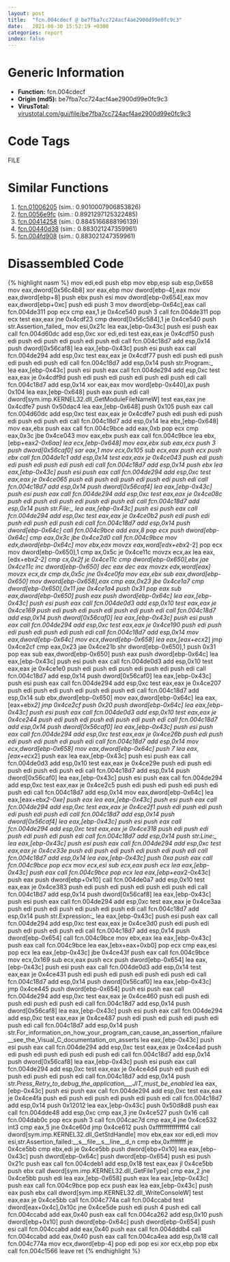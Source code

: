 ```yaml
---
layout: post
title:  "fcn.004cdecf @ be7fba7cc724acf4ae2900d99e0fc9c3"
date:   2021-08-30 15:52:19 +0300
categories: report
index: false
---
```


# Generic Information
- **Function:** fcn.004cdecf
- **Origin (md5):** be7fba7cc724acf4ae2900d99e0fc9c3
- **VirusTotal:** [virustotal.com/gui/file/be7fba7cc724acf4ae2900d99e0fc9c3][virustotal_ref]

# Code Tags
<span class="tag" id="FILE">FILE</span>


# Similar Functions

1. [fcn.01006205][similar_1_ref] (sim.: 0.9010007906853826)
2. [fcn.0056e9fc][similar_2_ref] (sim.: 0.8921297125322485)
3. [fcn.00414258][similar_3_ref] (sim.: 0.8845166888196139)
4. [fcn.00440d38][similar_4_ref] (sim.: 0.883021247359961)
5. [fcn.004fd908][similar_5_ref] (sim.: 0.883021247359961)


# Disassembled Code

{% highlight nasm %}
mov edi,edi
push ebp
mov ebp,esp
sub esp,0x658
mov eax,dword[0x56c4b8]
xor eax,ebp
mov dword[ebp-4],eax
mov eax,dword[ebp+8]
push ebx
push esi
mov dword[ebp-0x654],eax
mov eax,dword[ebp+0xc]
push edi
push 3
mov dword[ebp-0x64c],eax
call fcn.004de311
pop ecx
cmp eax,1
je 0x4ce540
push 3
call fcn.004de311
pop ecx
test eax,eax
jne 0x4cdf23
cmp dword[0x56c584],1
je 0x4ce540
push str.Assertion_failed_
mov esi,0x21c
lea eax,[ebp-0x43c]
push esi
push eax
call fcn.004d60dc
add esp,0xc
xor edi,edi
test eax,eax
je 0x4cdf50
push edi
push edi
push edi
push edi
push edi
call fcn.004c18d7
add esp,0x14
push dword[0x56caf8]
lea eax,[ebp-0x43c]
push esi
push eax
call fcn.004de294
add esp,0xc
test eax,eax
je 0x4cdf77
push edi
push edi
push edi
push edi
push edi
call fcn.004c18d7
add esp,0x14
push str.Program:_
lea eax,[ebp-0x43c]
push esi
push eax
call fcn.004de294
add esp,0xc
test eax,eax
je 0x4cdf9d
push edi
push edi
push edi
push edi
push edi
call fcn.004c18d7
add esp,0x14
xor eax,eax
mov word[ebp-0x440],ax
push 0x104
lea eax,[ebp-0x648]
push eax
push edi
call dword[sym.imp.KERNEL32.dll_GetModuleFileNameW]
test eax,eax
jne 0x4cdfe7
push 0x50dac4
lea eax,[ebp-0x648]
push 0x105
push eax
call fcn.004d60dc
add esp,0xc
test eax,eax
je 0x4cdfe7
push edi
push edi
push edi
push edi
push edi
call fcn.004c18d7
add esp,0x14
lea ebx,[ebp-0x648]
mov eax,ebx
push eax
call fcn.004c9bce
add eax,0xb
pop ecx
cmp eax,0x3c
jbe 0x4ce043
mov eax,ebx
push eax
call fcn.004c9bce
lea ebx,[ebp+eax*2-0x6aa]
lea ecx,[ebp-0x648]
mov eax,ebx
sub eax,ecx
push 3
push dword[0x56caf0]
sar eax,1
mov ecx,0x105
sub ecx,eax
push ecx
push ebx
call fcn.004de1c1
add esp,0x14
test eax,eax
je 0x4ce043
push edi
push edi
push edi
push edi
push edi
call fcn.004c18d7
add esp,0x14
push ebx
lea eax,[ebp-0x43c]
push esi
push eax
call fcn.004de294
add esp,0xc
test eax,eax
je 0x4ce065
push edi
push edi
push edi
push edi
push edi
call fcn.004c18d7
add esp,0x14
push dword[0x56caf4]
lea eax,[ebp-0x43c]
push esi
push eax
call fcn.004de294
add esp,0xc
test eax,eax
je 0x4ce08c
push edi
push edi
push edi
push edi
push edi
call fcn.004c18d7
add esp,0x14
push str.File:_
lea eax,[ebp-0x43c]
push esi
push eax
call fcn.004de294
add esp,0xc
test eax,eax
je 0x4ce0b2
push edi
push edi
push edi
push edi
push edi
call fcn.004c18d7
add esp,0x14
push dword[ebp-0x64c]
call fcn.004c9bce
add eax,8
pop ecx
push dword[ebp-0x64c]
cmp eax,0x3c
jbe 0x4ce2d0
call fcn.004c9bce
mov edx,dword[ebp-0x64c]
mov ebx,eax
movzx eax,word[edx+ebx*2-2]
pop ecx
mov dword[ebp-0x650],1
cmp ax,0x5c
je 0x4ce11c
movzx ecx,ax
lea eax,[edx+ebx*2-2]
cmp cx,0x2f
je 0x4ce11c
cmp dword[ebp-0x650],ebx
jae 0x4ce11c
inc dword[ebp-0x650]
dec eax
dec eax
movzx edx,word[eax]
movzx ecx,dx
cmp dx,0x5c
jne 0x4ce0fa
mov eax,ebx
sub eax,dword[ebp-0x650]
mov dword[ebp-0x658],eax
cmp eax,0x23
jbe 0x4ce1a7
cmp dword[ebp-0x650],0x11
jae 0x4ce1a4
push 0x31
pop eax
sub eax,dword[ebp-0x650]
push eax
push dword[ebp-0x64c]
lea eax,[ebp-0x43c]
push esi
push eax
call fcn.004de0d3
add esp,0x10
test eax,eax
je 0x4ce169
push edi
push edi
push edi
push edi
push edi
call fcn.004c18d7
add esp,0x14
push dword[0x56caf0]
lea eax,[ebp-0x43c]
push esi
push eax
call fcn.004de294
add esp,0xc
test eax,eax
je 0x4ce190
push edi
push edi
push edi
push edi
push edi
call fcn.004c18d7
add esp,0x14
mov eax,dword[ebp-0x64c]
mov ecx,dword[ebp-0x658]
lea eax,[eax+ecx*2]
jmp 0x4ce2cf
cmp eax,0x23
jae 0x4ce21b
shr dword[ebp-0x650],1
push 0x31
pop eax
sub eax,dword[ebp-0x650]
push eax
push dword[ebp-0x64c]
lea eax,[ebp-0x43c]
push esi
push eax
call fcn.004de0d3
add esp,0x10
test eax,eax
je 0x4ce1e0
push edi
push edi
push edi
push edi
push edi
call fcn.004c18d7
add esp,0x14
push dword[0x56caf0]
lea eax,[ebp-0x43c]
push esi
push eax
call fcn.004de294
add esp,0xc
test eax,eax
je 0x4ce207
push edi
push edi
push edi
push edi
push edi
call fcn.004c18d7
add esp,0x14
sub ebx,dword[ebp-0x650]
mov eax,dword[ebp-0x64c]
lea eax,[eax+ebx*2]
jmp 0x4ce2cf
push 0x20
push dword[ebp-0x64c]
lea eax,[ebp-0x43c]
push esi
push eax
call fcn.004de0d3
add esp,0x10
test eax,eax
je 0x4ce244
push edi
push edi
push edi
push edi
push edi
call fcn.004c18d7
add esp,0x14
push dword[0x56caf0]
lea eax,[ebp-0x43c]
push esi
push eax
call fcn.004de294
add esp,0xc
test eax,eax
je 0x4ce26b
push edi
push edi
push edi
push edi
push edi
call fcn.004c18d7
add esp,0x14
mov ecx,dword[ebp-0x658]
mov eax,dword[ebp-0x64c]
push 7
lea eax,[eax+ecx*2]
push eax
lea eax,[ebp-0x43c]
push esi
push eax
call fcn.004de0d3
add esp,0x10
test eax,eax
je 0x4ce29e
push edi
push edi
push edi
push edi
push edi
call fcn.004c18d7
add esp,0x14
push dword[0x56caf0]
lea eax,[ebp-0x43c]
push esi
push eax
call fcn.004de294
add esp,0xc
test eax,eax
je 0x4ce2c5
push edi
push edi
push edi
push edi
push edi
call fcn.004c18d7
add esp,0x14
mov eax,dword[ebp-0x64c]
lea eax,[eax+ebx*2-0xe]
push eax
lea eax,[ebp-0x43c]
push esi
push eax
call fcn.004de294
add esp,0xc
test eax,eax
je 0x4ce2f1
push edi
push edi
push edi
push edi
push edi
call fcn.004c18d7
add esp,0x14
push dword[0x56caf4]
lea eax,[ebp-0x43c]
push esi
push eax
call fcn.004de294
add esp,0xc
test eax,eax
je 0x4ce318
push edi
push edi
push edi
push edi
push edi
call fcn.004c18d7
add esp,0x14
push str.Line:_
lea eax,[ebp-0x43c]
push esi
push eax
call fcn.004de294
add esp,0xc
test eax,eax
je 0x4ce33e
push edi
push edi
push edi
push edi
push edi
call fcn.004c18d7
add esp,0x14
lea eax,[ebp-0x43c]
push 0xa
push eax
call fcn.004c9bce
pop ecx
mov ecx,esi
sub ecx,eax
push ecx
lea eax,[ebp-0x43c]
push eax
call fcn.004c9bce
pop ecx
lea eax,[ebp+eax*2-0x43c]
push eax
push dword[ebp+0x10]
call fcn.004de0a7
add esp,0x10
test eax,eax
je 0x4ce383
push edi
push edi
push edi
push edi
push edi
call fcn.004c18d7
add esp,0x14
push dword[0x56caf8]
lea eax,[ebp-0x43c]
push esi
push eax
call fcn.004de294
add esp,0xc
test eax,eax
je 0x4ce3aa
push edi
push edi
push edi
push edi
push edi
call fcn.004c18d7
add esp,0x14
push str.Expression:_
lea eax,[ebp-0x43c]
push esi
push eax
call fcn.004de294
add esp,0xc
test eax,eax
je 0x4ce3d0
push edi
push edi
push edi
push edi
push edi
call fcn.004c18d7
add esp,0x14
push dword[ebp-0x654]
call fcn.004c9bce
mov ebx,eax
lea eax,[ebp-0x43c]
push eax
call fcn.004c9bce
lea eax,[ebx+eax+0xb0]
pop ecx
cmp eax,esi
pop ecx
lea eax,[ebp-0x43c]
jbe 0x4ce43f
push eax
call fcn.004c9bce
mov ecx,0x169
sub ecx,eax
push ecx
push dword[ebp-0x654]
lea eax,[ebp-0x43c]
push esi
push eax
call fcn.004de0d3
add esp,0x14
test eax,eax
je 0x4ce431
push edi
push edi
push edi
push edi
push edi
call fcn.004c18d7
add esp,0x14
push dword[0x56caf0]
lea eax,[ebp-0x43c]
jmp 0x4ce445
push dword[ebp-0x654]
push esi
push eax
call fcn.004de294
add esp,0xc
test eax,eax
je 0x4ce460
push edi
push edi
push edi
push edi
push edi
call fcn.004c18d7
add esp,0x14
push dword[0x56caf8]
lea eax,[ebp-0x43c]
push esi
push eax
call fcn.004de294
add esp,0xc
test eax,eax
je 0x4ce487
push edi
push edi
push edi
push edi
push edi
call fcn.004c18d7
add esp,0x14
push str.For_information_on_how_your_program_can_cause_an_assertion_nfailure__see_the_Visual_C_documentation_on_asserts
lea eax,[ebp-0x43c]
push esi
push eax
call fcn.004de294
add esp,0xc
test eax,eax
je 0x4ce4ad
push edi
push edi
push edi
push edi
push edi
call fcn.004c18d7
add esp,0x14
push dword[0x56caf8]
lea eax,[ebp-0x43c]
push esi
push eax
call fcn.004de294
add esp,0xc
test eax,eax
je 0x4ce4d4
push edi
push edi
push edi
push edi
push edi
call fcn.004c18d7
add esp,0x14
push str._Press_Retry_to_debug_the_application___JIT_must_be_enabled_
lea eax,[ebp-0x43c]
push esi
push eax
call fcn.004de294
add esp,0xc
test eax,eax
je 0x4ce4fa
push edi
push edi
push edi
push edi
push edi
call fcn.004c18d7
add esp,0x14
push 0x12012
lea eax,[ebp-0x43c]
push 0x50d8d8
push eax
call fcn.004dde48
add esp,0xc
cmp eax,3
jne 0x4ce527
push 0x16
call fcn.004dab0c
pop ecx
push 3
call fcn.004cac7d
cmp eax,4
jne 0x4ce532
int3
cmp eax,5
jne 0x4ce60d
jmp 0x4ce612
push 0xfffffffffffffff4
call dword[sym.imp.KERNEL32.dll_GetStdHandle]
mov ebx,eax
xor edi,edi
mov esi,str.Assertion_failed:__s__file__s__line__d_n
cmp ebx,0xffffffff
je 0x4ce5bb
cmp ebx,edi
je 0x4ce5bb
push dword[ebp+0x10]
lea eax,[ebp-0x43c]
push dword[ebp-0x64c]
push dword[ebp-0x654]
push esi
push 0x21c
push eax
call fcn.004cdeb1
add esp,0x18
test eax,eax
jl 0x4ce5bb
push ebx
call dword[sym.imp.KERNEL32.dll_GetFileType]
cmp eax,2
jne 0x4ce5bb
push edi
lea eax,[ebp-0x658]
push eax
lea eax,[ebp-0x43c]
push eax
call fcn.004c9bce
pop ecx
push eax
lea eax,[ebp-0x43c]
push eax
push ebx
call dword[sym.imp.KERNEL32.dll_WriteConsoleW]
test eax,eax
je 0x4ce5bb
call fcn.004c774a
call fcn.004ccabd
test dword[eax+0x4c],0x10c
jne 0x4ce5de
push edi
push 4
push edi
call fcn.004ccabd
add eax,0x40
push eax
call fcn.004ca262
add esp,0x10
push dword[ebp+0x10]
push dword[ebp-0x64c]
push dword[ebp-0x654]
push esi
call fcn.004ccabd
add eax,0x40
push eax
call fcn.004dddb4
call fcn.004ccabd
add eax,0x40
push eax
call fcn.004ca4ea
add esp,0x18
call fcn.004c774a
mov ecx,dword[ebp-4]
pop edi
pop esi
xor ecx,ebp
pop ebx
call fcn.004c1566
leave
ret
{% endhighlight %}


[similar_1_ref]: /report/fcn.01006205@7be42d186738ec1816397d616de2cb9d
[similar_2_ref]: /report/fcn.0056e9fc@c60344b51fa39a329b92557d24ff7670
[similar_3_ref]: /report/fcn.00414258@69b3c79878674ea715338a112bb5caa6
[similar_4_ref]: /report/fcn.00440d38@418e0921f3a9bd4f5bc0dcc59623b5a1
[similar_5_ref]: /report/fcn.004fd908@e2ba7f10eb234338a49853c34d7d9c56
[virustotal_ref]: https://www.virustotal.com/gui/file/be7fba7cc724acf4ae2900d99e0fc9c3